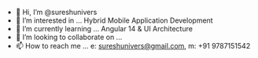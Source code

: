 - 👋 Hi, I’m @sureshunivers
- 👀 I’m interested in ... Hybrid Mobile Application Development
- 🌱 I’m currently learning ... Angular 14 & UI Architecture
- 💞️ I’m looking to collaborate on ...
- 📫 How to reach me ... e: sureshunivers@gmail.com, m: +91 9787151542

<!---
sureshunivers/sureshunivers is a ✨ special ✨ repository because its `README.md` (this file) appears on your GitHub profile.
You can click the Preview link to take a look at your changes.
--->
